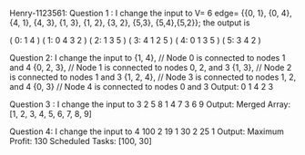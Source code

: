 Henry-1123561:
Question 1 : I change the input to  V= 6 edge= {{0, 1}, {0, 4}, {4, 1}, {4, 3}, {1, 3}, {1, 2}, {3, 2}, {5,3}, {5,4},{5,2}};
the output is 

( 0: 1 4 )
( 1: 0 4 3 2 )
( 2: 1 3 5 )
( 3: 4 1 2 5 )
( 4: 0 1 3 5 )
( 5: 3 4 2 )


Question 2: I change the input to 
        {1, 4},       // Node 0 is connected to nodes 1 and 4
        {0, 2, 3},    // Node 1 is connected to nodes 0, 2, and 3
        {1, 3},       // Node 2 is connected to nodes 1 and 3
        {1, 2, 4},    // Node 3 is connected to nodes 1, 2, and 4
        {0, 3}        // Node 4 is connected to nodes 0 and 3
Output: 0 1 4 2 3


Question 3 : I change the input to
3
2 5 8
1 4 7
3 6 9
Output: Merged Array: [1, 2, 3, 4, 5, 6, 7, 8, 9]

Question 4: I change the input to
4
100   2
19   1
30   2
25   1
Output: 
Maximum Profit: 130
Scheduled Tasks: [100, 30]
